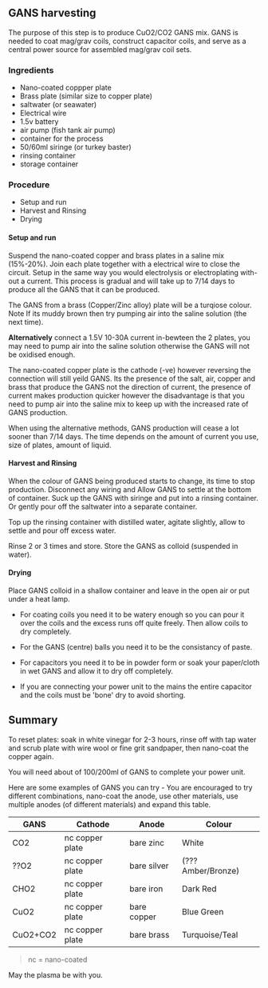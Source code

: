 ## GANS harvesting

The purpose of this step is to produce CuO2/CO2 GANS mix.  GANS is needed to coat mag/grav coils, construct capacitor coils, and serve as a central power source for assembled mag/grav coil sets.  

### Ingredients
* Nano-coated coppper plate
* Brass plate (similar size to copper plate)
* saltwater (or seawater)
* Electrical wire
* 1.5v battery
* air pump (fish tank air pump)
* container for the process  
* 50/60ml siringe (or turkey baster)
* rinsing container
* storage container

### Procedure
* Setup and run
* Harvest and Rinsing
* Drying

#### Setup and run
Suspend the nano-coated copper and brass plates in a saline mix (15%-20%). Join each plate together with a electrical wire to close the circuit.  Setup in the same way you would electrolysis or electroplating with-out a current. This process is gradual and will take up to 7/14 days to produce all the GANS that it can be produced.

The GANS from a brass (Copper/Zinc alloy) plate will be a turqiose colour.  Note If its muddy brown then try pumping air into the saline solution (the next time).

__Alternatively__ connect a 1.5V 10-30A current in-bewteen the 2 plates, you may need to pump air into the saline solution otherwise the GANS will not be oxidised enough.

The nano-coated copper plate is the cathode (-ve) however reversing the connection will still yeild GANS.  Its the presence of the salt, air, copper and brass that produce the GANS not the direction of current, the presence of current makes production quicker however the disadvantage is that you need to pump air into the saline mix to keep up with the increased rate of GANS production.

When using the alternative methods, GANS production will cease a lot sooner than 7/14 days.  The time depends on the amount of current you use, size of plates, amount of liquid.

#### Harvest and Rinsing
When the colour of GANS being produced starts to change, its time to stop production.  Disconnect any wiring and Allow GANS to settle at the bottom of container.  Suck up the GANS with siringe and put into a rinsing container.  Or gently pour off the saltwater into a separate container.

Top up the rinsing container with distilled water, agitate slightly, allow to settle and pour off excess water.

Rinse 2 or 3 times and store.  Store the GANS as colloid (suspended in water). 

#### Drying

Place GANS colloid in a shallow container and leave in the open air or put under a heat lamp.  

- For coating coils you need it to be watery enough so you can pour it over the coils and the excess runs off quite freely.  Then allow coils to dry completely.

- For the GANS (centre) balls you need it to be the consistancy of paste.

- For capacitors you need it to be in powder form or soak your paper/cloth in wet GANS and allow it to dry off completely.

- If you are connecting your power unit to the mains the entire capacitor and the coils must be 'bone' dry to avoid shorting.

## Summary

To reset plates: soak in white vinegar for 2-3 hours, rinse off with tap water and scrub plate with wire wool or fine grit sandpaper, then nano-coat the copper again. 

You will need about of 100/200ml of GANS to complete your power unit. 

Here are some examples of GANS you can try - You are encouraged to try different combinations, nano-coat the anode, use other materials, use multiple anodes (of different materials) and expand this table.

GANS | Cathode | Anode | Colour
----- | ------- | ------ | -----
CO2 | nc copper plate | bare zinc | White
??O2 | nc copper plate | bare silver |    (??? Amber/Bronze)
CHO2 | nc copper plate | bare iron | Dark Red
CuO2 | nc copper plate | bare copper | Blue Green
CuO2+CO2 | nc copper plate | bare brass | Turquoise/Teal

> nc = nano-coated

May the plasma be with you.


